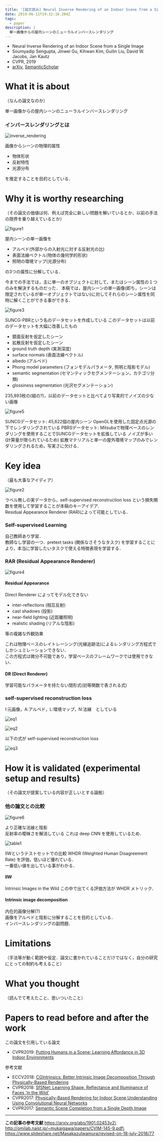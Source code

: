 ```yaml
---
title: '[論文読み] Neural Inverse Rendering of an Indoor Scene from a Single Image'
date: 2019-06-11T19:32:18.204Z
tags:
  - paper
description: |
  単一画像からの屋内シーンのニューラルインバースレンダリング
---
```

* Neural Inverse Rendering of an Indoor Scene from a Single Image
* Soumyadip Sengupta, Jinwei Gu, Kihwan Kim, Guilin Liu, David W. Jacobs, Jan Kautz
* CVPR, 2019
* [arXiv](https://arxiv.org/abs/1901.02453v2), [SemanticScholar](https://www.semanticscholar.org/paper/Neural-Inverse-Rendering-of-an-Indoor-Scene-from-a-Sengupta-Gu/f78e5da29363342ebf04d011c4f756ed021a1a11)

# What it is about

 （なんの論文なのか）

単一画像からの屋内シーンのニューラルインバースレンダリング

### インバースレンダリングとは

![inverse_rendering](/img/uploads/inverserendering.png)

画像からシーンの物理的属性

* 物体形状
* 反射特性
* 光源分布

を推定することを目的としている．

# Why it is worthy researching

（その論文の価値は何、例えば完全に新しい問題を解いているとか、以前の手法の限界を乗り越えているとか）

![figure1](/img/uploads/figure1.png)

屋内シーンの単一画像を

* アルベド(外部からの入射光に対する反射光の比)
* 表面法線ベクトル(物体の幾何学的形状)
* 照明の環境マップ(光源分布)

の3つの属性に分解している．

今までの手法では，主に単一のオブジェクトに対して，またはシーン属性の１つのみを解決するものだった．
本稿では，屋内シーンの単一画像(即ち，シーンは限定されているが単一オブジェクトではない)に対してそれらのシーン属性を同時に解くことができる事ができる．

![figure3](/img/uploads/figure3.png)

SUNCG-PBRという名のデータセットを作成している
このデータセットは以前のデータセットを大幅に改善したもの

* 鏡面反射を仮定したシーン
* 拡散反射を仮定したシーン
* ground truth depth (実測深度)
* surface normals (表面法線ベクトル)
* albedo (アルベド)
* Phong model parameters (フォンモデルパラメータ, 照明と陰影モデル)
* semantic segmentation (セマンティックセグメンテーション，カテゴリ分類)
* glossiness segmentation (光沢セグメンテーション)

235,893枚の(組の?)，以前のデータセットと比べてより写実的でノイズの少ない画像   

![figure5](/img/uploads/figure5.png)

SUNCGデータセット: 
  45,622個の屋内シーン
  OpenGLを使用した固定点光源の下でレンダリングされている
PBRSデータセット:
  Mitsubaで物理ベースのレンダリングを使用することでSUNCGデータセットを拡張している
  ノイズが多い(計算量が限られているため)
  拡散マテリアルと単一の屋外環境マップのみでレンダリングされるため，写実さに欠ける．

# Key idea

（最も大事なアイディア）

![figure2](/img/uploads/figure2.png)

ラベル無しの実データから，self-supervised reconstruction loss という損失関数を使用して学習することが本稿のキーアイデア．\
Residual Appearance Renderer (RAR)によって可能としている．

### Self-supervised Learning

自己教師あり学習．\
教師なし学習の一つ．pretext tasks (関係なさそうなタスク) を学習することにより，本当に学習したいタスクで使える特徴表現を学習する．

### RAR (Residual Appearance Renderer)

![figure4](/img/uploads/figure4.png)

#### Residual Appearance

Direct Renderer によってモデル化できない

* inter-reflections (相互反射)
* cast shadows (投影)
* near-field lighting (近距離照明)
* realistic shading (リアルな陰影)

等の複雑な外観効果

これは物理ベースのレイトレーシング(光線追跡法)によるレンダリング方程式でしかシュミレーションできない．\
この方程式は微分不可能であり，学習ベースのフレームワークでは使用できない．

#### DR (Direct Renderer)

学習可能なパラメータを持たない閉形式(初等関数で表される式)

### self-supervised reconstruction loss

I:元画像，A:アルベド，L:環境マップ，N:法線　としている

![eq1](/img/uploads/eq1.png)

![eq2](/img/uploads/eq2.png)

以下の式が self-supervised reconstruction loss

![eq3](/img/uploads/eq3.png)

# How it is validated (experimental setup and results)

（その論文が提案している内容が正しいとする論拠）

### 他の論文との比較

![figure6](/img/uploads/figure6.png)

より正確な法線と陰影  
反射率の曖昧さを解消している
これは deep CNN を使用しているため．

![table1](/img/uploads/table1.png)

IIWというテストセットでの比較
WHDR (Weighted Human Disagreement Rate) を評価，低いほど優れている．  
一番低い値を出している事がわかる．

#### IIW 
Intrinsic Images in the Wild
この中で出てくる評価方法が WHDR メトリック．

#### Intrinsic image decomposition
内在的画像分解(?)  
画像をアルベドと陰影に分解することを目的としている．  
インバースレンダリングの副問題．


# Limitations

（手法等が動く範囲や仮定．論文に書かれていることだけではなく，自分の研究にとっての制約も考えること）

# What you thought

（読んでて考えたこと、思いついたこと）

# Papers to read before and after the work

この論文を引用している論文

* CVPR2019: [Putting Humans in a Scene: Learning Affordance in 3D Indoor Environments](https://arxiv.org/abs/1903.05690)

参考文献

* ECCV2018: [CGIntrinsics: Better Intrinsic Image Decomposition Through Physically-Based Rendering](https://arxiv.org/abs/1808.08601)
* CVPR2018: [SfSNet: Learning Shape, Reflectance and Illuminance of Faces 'in the Wild'](https://www.semanticscholar.org/paper/SfSNet%3A-Learning-Shape%2C-Reflectance-and-Illuminance-Sengupta-Kanazawa/074619ffc19894c13974321d4b31144acc212f91)
* CVPR2017: [Physically-Based Rendering for Indoor Scene Understanding Using Convolutional Neural Networks](https://www.semanticscholar.org/paper/Physically-Based-Rendering-for-Indoor-Scene-Using-Zhang-Song/5b8d3a05d6f25158fff84bc4ef64fd12d92abc2f)
* CVPR2017: [Semantic Scene Completion from a Single Depth Image](https://www.semanticscholar.org/paper/Semantic-Scene-Completion-from-a-Single-Depth-Image-Song-Yu/8a05db7a75c65ee61c3ca7a6e5401b946166290d)

- - -

**この記事の参考文献**
https://arxiv.org/abs/1901.02453v2\
http://omilab.naist.jp/~mukaigawa/papers/CVIM-145-9.pdf\
https://www.slideshare.net/MasakazuIwamura/revised-on-18-july-2018/77
